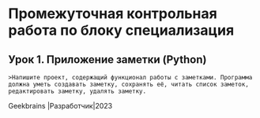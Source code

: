 # Промежуточная контрольная работа по блоку специализация

## Урок 1. Приложение заметки (Python)

    >Напишите проект, содержащий функционал работы с заметками. Программа должна уметь создавать заметку, сохранять её, читать список заметок, редактировать заметку, удалять заметку.

Geekbrains |Разработчик|2023
